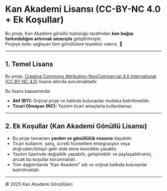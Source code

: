 # Kan Akademi Lisansı (CC-BY-NC 4.0 + Ek Koşullar)

Bu proje, Kan Akademi gönüllü topluluğu tarafından **kan bağışı farkındalığını artırmak amacıyla** geliştirilmiştir.  
Projeye katkı sağlayan tüm gönüllülere teşekkür ederiz. 💙

---

## 1. Temel Lisans
Bu proje, [Creative Commons Attribution-NonCommercial 4.0 International (CC BY-NC 4.0)](https://creativecommons.org/licenses/by-nc/4.0/legalcode) lisansı altında sunulmaktadır.

Bu lisans kapsamında:
- **Atıf (BY):** Orijinal proje ve katkıda bulunanlar mutlaka belirtilmelidir.  
- **Ticari Olmayan (NC):** Yazılım ticari amaçlarla kullanılamaz.  

---

## 2. Ek Koşullar (Kan Akademi Gönüllü Lisansı)
- Bu proje tamamen **yardım ve gönüllülük esasına** dayalıdır.  
- Ticari kullanım, satış, ücretli hizmetlere entegrasyon veya doğrudan/dolaylı gelir elde etme kesinlikle yasaktır.  
- Yazılım üzerinde değişiklik yapabilir, geliştirebilir ve paylaşabilirsiniz, ancak bu koşullar korunmalıdır.  
- Tüm dağıtımlarda “Kan Akademi” adı ve orijinal katkıda bulunanlar belirtilmelidir.  

---

© 2025 Kan Akademi Gönüllüleri
